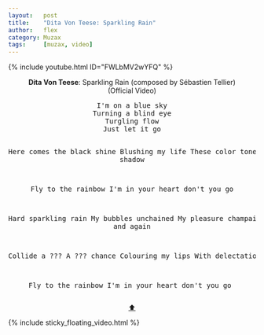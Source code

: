 ```yaml
---
layout:   post
title:    "Dita Von Teese: Sparkling Rain"
author:   flex
category: Muzax
tags:     [muzax, video]
---
```


{% include youtube.html ID="FWLbMV2wYFQ" %}

<!-- break -->

<a id="top"></a>
<div id="lyrics"><div class="lyricsheader"><p><center><b>Dita Von Teese</b>: Sparkling Rain (composed by Sébastien Tellier) <nobr>(Official Video)</nobr></center></p></div>

<center><pre>
I'm on a blue sky
Turning a blind eye
Turgling flow
Just let it go

Here comes the black shine
Blushing my life
These color tones
Magical shadow

Fly to the rainbow
I'm in your heart don't you go

Hard sparkling rain
My bubbles unchained
My pleasure champaign
Again and again

Collide a ???
A ??? chance
Colouring my lips
With delectation

Fly to the rainbow
I'm in your heart don't you go
</pre>
<a href="#top">⬆</a></center></div>

<div class="sticky_floating_video"></div>
{% include sticky_floating_video.html %}
